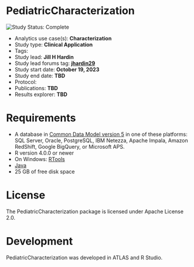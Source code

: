 PediatricCharacterization
=============

<img src="https://img.shields.io/badge/Study%20Status-Complete-orange.svg" alt="Study Status: Complete">

- Analytics use case(s): **Characterization**
- Study type: **Clinical Application**
- Tags: 
- Study lead: **Jill H Hardin**
- Study lead forums tag: **[jhardin29](https://github.com/ohdsi-studies/PediatricCharacterization/commits?author=jhardin29)**
- Study start date: **October 19, 2023**
- Study end date: **TBD**
- Protocol: 
- Publications: **TBD**
- Results explorer: **TBD**


# Requirements
- A database in [Common Data Model version 5](https://github.com/OHDSI/CommonDataModel) in one of these platforms: SQL Server, Oracle, PostgreSQL, IBM Netezza, Apache Impala, Amazon RedShift, Google BigQuery, or Microsoft APS.
- R version 4.0.0 or newer
- On Windows: [RTools](http://cran.r-project.org/bin/windows/Rtools/)
- [Java](http://java.com)
- 25 GB of free disk space


# License 
The PediatricCharacterization package is licensed under Apache License 2.0.

# Development

PediatricCharacterization was developed in ATLAS and R Studio.